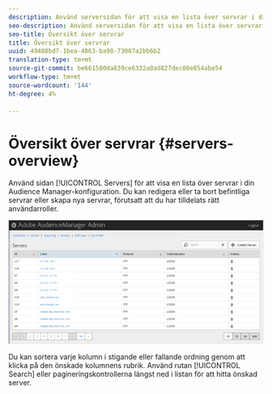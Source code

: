 ```yaml
---
description: Använd serversidan för att visa en lista över servrar i din Audience Manager-konfiguration. Du kan redigera eller ta bort befintliga servrar eller skapa nya servrar, förutsatt att du har tilldelats rätt användarroller.
seo-description: Använd serversidan för att visa en lista över servrar i din Audience Manager-konfiguration. Du kan redigera eller ta bort befintliga servrar eller skapa nya servrar, förutsatt att du har tilldelats rätt användarroller.
seo-title: Översikt över servrar
title: Översikt över servrar
uuid: 49488bd7-1bea-4863-ba98-73087a2bb6b2
translation-type: tm+mt
source-git-commit: be661580da839ce6332a0ad827dec08e854abe54
workflow-type: tm+mt
source-wordcount: '144'
ht-degree: 4%

---
```



# Översikt över servrar {#servers-overview}

Använd sidan [!UICONTROL Servers] för att visa en lista över servrar i din Audience Manager-konfiguration. Du kan redigera eller ta bort befintliga servrar eller skapa nya servrar, förutsatt att du har tilldelats rätt användarroller.

<!-- c_servers.xml -->

![](assets/servers.png)

Du kan sortera varje kolumn i stigande eller fallande ordning genom att klicka på den önskade kolumnens rubrik. Använd rutan [!UICONTROL Search] eller pagineringskontrollerna längst ned i listan för att hitta önskad server.